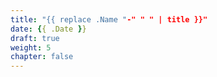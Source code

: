 ```yaml
---
title: "{{ replace .Name "-" " " | title }}"
date: {{ .Date }}
draft: true
weight: 5
chapter: false
---
```

